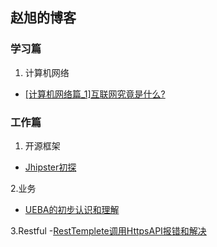 ## 赵旭的博客

### 学习篇
1. 计算机网络
- [[计算机网络篇_1]互联网究竟是什么?](https://juejin.im/post/5e3ec09c518825492b50a0bb)



### 工作篇

1. 开源框架
- [Jhipster初探](https://juejin.im/post/5e8fdd95f265da47ae4ac111)

2.业务
- [UEBA的初步认识和理解](https://juejin.im/post/5e8c28486fb9a03c947cc965)

3.Restful
-[RestTemplete调用HttpsAPI报错和解决](https://juejin.im/post/5e946c3551882573680f333a)
